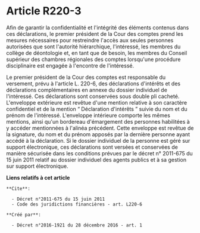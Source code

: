 # Article R220-3

Afin de garantir la confidentialité et l'intégrité des éléments contenus dans ces déclarations, le premier président de la
Cour des comptes prend les mesures nécessaires pour restreindre l'accès aux seules personnes autorisées que sont l'autorité
hiérarchique, l'intéressé, les membres du collège de déontologie et, en tant que de besoin, les membres du Conseil supérieur
des chambres régionales des comptes lorsqu'une procédure disciplinaire est engagée à l'encontre de l'intéressé. 

Le premier président de la Cour des comptes est responsable du versement, prévu à l'article L. 220-6, des déclarations
d'intérêts et des déclarations complémentaires en annexe du dossier individuel de l'intéressé. Ces déclarations sont
conservées sous double pli cacheté. L'enveloppe extérieure est revêtue d'une mention relative à son caractère confidentiel et
de la mention “ Déclaration d'intérêts ” suivie du nom et du prénom de l'intéressé. L'enveloppe intérieure comporte les mêmes
mentions, ainsi qu'un bordereau d'émargement des personnes habilitées à y accéder mentionnées à l'alinéa précédent. Cette
enveloppe est revêtue de la signature, du nom et du prénom apposés par la dernière personne ayant accédé à la déclaration. Si
le dossier individuel de la personne est géré sur support électronique, ces déclarations sont versées et conservées de
manière sécurisée dans les conditions prévues par le décret n° 2011-675 du 15 juin 2011 relatif au dossier individuel des
agents publics et à sa gestion sur support électronique.

**Liens relatifs à cet article**

	**Cite**:

	  - Décret n°2011-675 du 15 juin 2011
	  - Code des juridictions financières - art. L220-6

	**Créé par**:

	  - Décret n°2016-1921 du 28 décembre 2016 - art. 1
